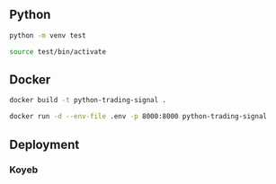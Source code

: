 ## Python
```bash
python -m venv test

source test/bin/activate
```

## Docker
```bash
docker build -t python-trading-signal .

docker run -d --env-file .env -p 8000:8000 python-trading-signal
```

## Deployment
### Koyeb
```bash
```
